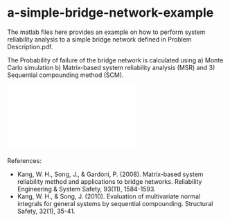 # a-simple-bridge-network-example

The matlab files here provides an example on how to perform system reliability analysis to a simple bridge network defined in Problem Description.pdf.

The Probability of failure of the bridge network is calculated using a) Monte Carlo simulation b) Matrix-based system reliability analysis (MSR) and 3) Sequential compounding method (SCM).

![Alt text](ProblemDescription.pdf)

References:
- Kang, W. H., Song, J., & Gardoni, P. (2008). Matrix-based system reliability method and applications to bridge networks. Reliability Engineering & System Safety, 93(11), 1584-1593.
- Kang, W. H., & Song, J. (2010). Evaluation of multivariate normal integrals for general systems by sequential compounding. Structural Safety, 32(1), 35-41.

